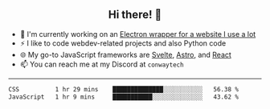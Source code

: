 <h2 align="center">Hi there! 👋</h2>

- 🔭 I'm currently working on an [Electron wrapper for a website I use a lot](https://github.com/ConwayTech-Dev/MyPolyPlus)
- ⚡ I like to code webdev-related projects and also Python code
- 🌐 My go-to JavaScript frameworks are [Svelte](https://svelte.dev/), [Astro](https://astro.build/), and [React](https://react.dev/)
- 📫 You can reach me at my Discord at <code>conwaytech</code>

***

<!--START_SECTION:waka-->

```txt
CSS          1 hr 29 mins    ██████████████░░░░░░░░░░░   56.38 %
JavaScript   1 hr 9 mins     ███████████░░░░░░░░░░░░░░   43.62 %
```

<!--END_SECTION:waka-->
